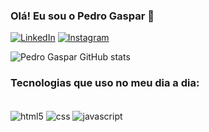 ### Olá! Eu sou o Pedro Gaspar 👋

[![LinkedIn](https://img.shields.io/badge/LinkedIn-0077B5?style=for-the-badge&logo=linkedin&logoColor=white)](https://www.linkedin.com/in/pedroo-gaspar)
[![Instagram](https://img.shields.io/badge/Instagram-E4405F?style=for-the-badge&logo=instagram&logoColor=white)](https://instagram.com/pedrogaspar._)

![Pedro Gaspar GitHub stats](https://github-readme-stats.vercel.app/api?username=devgaspar&show_icons=true&theme=dracula)

### Tecnologias que uso no meu dia a dia:

<div style="display: inline_block"><br/>
    <img align="center" alt="html5" src="https://img.shields.io/badge/HTML5-E34F26?style=for-the-badge&logo=html5&logoColor=white" />
    <img align="center" alt="css" src="https://img.shields.io/badge/CSS3-1572B6?style=for-the-badge&logo=css3&logoColor=white" />
    <img align="center" alt="javascript" src="https://img.shields.io/badge/JavaScript-F7DF1E?style=for-the-badge&logo=javascript&logoColor=black" />
</div>
